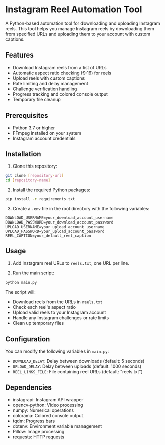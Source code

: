 # Instagram Reel Automation Tool

A Python-based automation tool for downloading and uploading Instagram reels. This tool helps you manage Instagram reels by downloading them from specified URLs and uploading them to your account with custom captions.

## Features

- Download Instagram reels from a list of URLs
- Automatic aspect ratio checking (9:16) for reels
- Upload reels with custom captions
- Rate limiting and delay management
- Challenge verification handling
- Progress tracking and colored console output
- Temporary file cleanup

## Prerequisites

- Python 3.7 or higher
- FFmpeg installed on your system
- Instagram account credentials

## Installation

1. Clone this repository:
```bash
git clone [repository-url]
cd [repository-name]
```

2. Install the required Python packages:
```bash
pip install -r requirements.txt
```

3. Create a `.env` file in the root directory with the following variables:
```
DOWNLOAD_USERNAME=your_download_account_username
DOWNLOAD_PASSWORD=your_download_account_password
UPLOAD_USERNAME=your_upload_account_username
UPLOAD_PASSWORD=your_upload_account_password
REEL_CAPTION=your_default_reel_caption
```

## Usage

1. Add Instagram reel URLs to `reels.txt`, one URL per line.

2. Run the main script:
```bash
python main.py
```

The script will:
- Download reels from the URLs in `reels.txt`
- Check each reel's aspect ratio
- Upload valid reels to your Instagram account
- Handle any Instagram challenges or rate limits
- Clean up temporary files

## Configuration

You can modify the following variables in `main.py`:
- `DOWNLOAD_DELAY`: Delay between downloads (default: 5 seconds)
- `UPLOAD_DELAY`: Delay between uploads (default: 1000 seconds)
- `REEL_LINKS_FILE`: File containing reel URLs (default: "reels.txt")

## Dependencies

- instagrapi: Instagram API wrapper
- opencv-python: Video processing
- numpy: Numerical operations
- colorama: Colored console output
- tqdm: Progress bars
- dotenv: Environment variable management
- Pillow: Image processing
- requests: HTTP requests